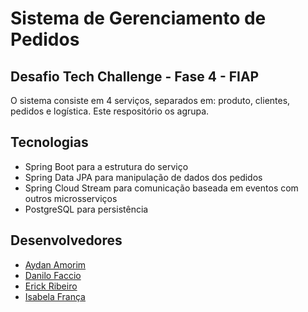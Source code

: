 # Sistema de Gerenciamento de Pedidos

## Desafio Tech Challenge - Fase 4 - FIAP

O sistema consiste em 4 serviços, separados em: produto, clientes, pedidos e logística. Este respositório os agrupa.


## Tecnologias
* Spring Boot para a estrutura do serviço
* Spring Data JPA para manipulação de dados dos pedidos
* Spring Cloud Stream para comunicação baseada em eventos com outros microsserviços
* PostgreSQL para persistência

## Desenvolvedores

- [Aydan Amorim](https://github.com/AydanAmorim)
- [Danilo Faccio](https://github.com/DFaccio)
- [Erick Ribeiro](https://github.com/erickmatheusribeiro)
- [Isabela França](https://github.com/fysabelah)
